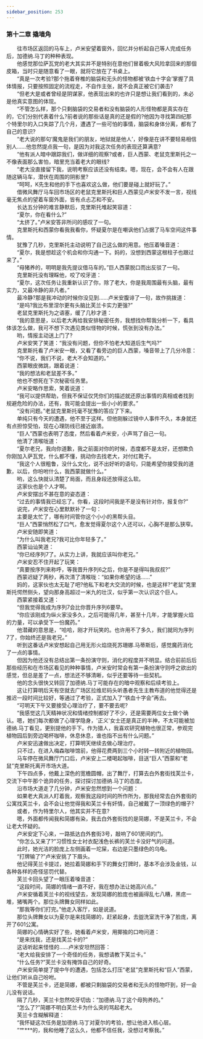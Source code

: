```yaml
---
sidebar_position: 253
---
```

### 第十二章 撬墙角  


　　往市场区返回的马车上，卢米安望着窗外，回忆并分析起自己等人完成任务后，加德纳.马丁的种种表现。  
　　他感觉那位萨瓦党的老大其实并不是特别在意他们冒着极大风险拿回来的那個皮箱，当时只是随意看了一眼，就将它放在了书桌上。  
　　“真是一次考验?那个拖着脊椎的脑袋和无头的怪物都被‘铁血十字会’掌握了具体情报，只要按照固定的流程走，不自作主张，就不会真正被它们袭击?  
　　“但老大是或者曾经是阴谋家，他表现出来的也许只是想让我们看到的，未必是他真实意图的体现。  
　　“不管怎么样，那个只剩脑袋的交易者和没有脑袋的人形怪物都是真实存在的，它们分别代表着什么?前者说的那些话是真的还是假的?他因为寻找第四纪那个特里尔的入口失踪了几个月，遭遇了一些可怕的事情，脑袋和身体分离，都有了自己的意识?  
　　“老大说的那句‘魔鬼是我们的朋友，地狱就是他人’，好像是在讲不要轻易相信别人……他忽然提点我一句，是因为对我这次任务的表现还算满意?  
　　“他有派人暗中跟踪我们，做详细的观察?或者，巨人西蒙、老鼠克里斯托之一不像表面那么害怕，暗里充当着老大的眼线?  
　　“老大没直接留下我，说明考察应该还没有结束。嗯，现在，会不会有人在跟随这辆马车，潜伏在周围的阴影里?  
　　“呵呵，K先生和他的手下也喜欢这么做，他们要是碰上就好玩了。”  
　　借微风舞厅马车回市场区的老鼠克里斯托和巨人西蒙见卢米安不发一言，视线毫无焦点的望着车窗外面，皆有点忐忑和不安。  
　　长达五分钟的难言静默后，克里斯托堆起笑容道：  
　　“夏尔，你在看什么?”  
　　“太挤了。”卢米安答非所问的感叹了一句。  
　　克里斯托和西蒙你看我我看你，怀疑夏尔是在嘲讽他们占据了马车空间这件事情。  
　　犹豫了几秒，克里斯托主动说明了自己这么做的用意。他压着嗓音道：  
　　“夏尔，我是想趁这个机会和你沟通一下。妈的，没想到西蒙这根柱子也跟过来了。”  
　　“母猪养的，明明是我先提议借马车的。”巨人西蒙脱口而出反驳了一句。  
　　克里斯托没有理睬他，咬了咬牙道：  
　　“夏尔，这次任务让我重新认识了你，除了老大，你是我周围最有头脑，最有实力，又最冷静的非凡者。”  
　　最冷静?那是我冲动的时候你没见到……卢米安腹诽了一句，故作挑拨道：  
　　“是吗?我比布里涅尔更有头脑比芙兰卡实力更强?”  
　　老鼠克里斯托为之语塞，缓了几秒才道：  
　　“我的意思是，以后老大再给我安排秘密任务，我想找你帮我分析一下，看具体该怎么做，我可不想下次遇见类似怪物的时候，慌张到没有办法。”  
　　哟，情报主动送上门了?  
　　卢米安笑了笑道：“我没有问题，但你不怕老大知道后生气吗?”  
　　克里斯托看了卢米安一眼，又看了看旁边的巨人西蒙，嗓音带上了几分冷意：  
　　“你不说，我们不说，老大不会知道的。”  
　　西蒙眼皮微跳，跟着说道：  
　　“我的想法和老鼠差不多。”  
　　他也不想死在下次秘密任务里。  
　　卢米安略作思索，笑着说道：  
　　“我可以提供帮助，但我不保证仅凭你们的描述就还原出事情的真相或者找到规避危险的办法，还有，我可能会提出一些小小的要求。”  
　　“没有问题。”老鼠克里斯托毫不犹豫的答应了下来。  
　　单纯只有今天的遭遇，他不至于这样。但他刚躲过镜中人事件不久，本身就还有点担惊受怕，现在心理防线已接近崩溃。  
　　“巨人”西蒙也表明了态度，然后看着卢米安，小声骂了自己一句。  
　　他清了清喉咙道：  
　　“夏尔老兄，我向你道歉，我之前面对你的时候，态度都不是太好，还想欺负你刚加入萨瓦党，什么都不懂，挑动你去找老大，对付红靴子。  
　　“我这个人很粗鲁，没什么文化，说不出好听的语句，只能希望你接受我的道歉，以后，你吩咐什么，我西蒙就做什么。”  
　　哟，这么快就认清楚了局面，而且身段还放得这么软。  
　　这家伙也是个人才啊。  
　　卢米安摆出不甚在意的姿态道：  
　　“过去的事情我已经忘了。你看，这段时间我是不是没有针对你，报复你?”  
　　说完，卢米安在心里默默补了一句：  
　　主要是太忙了，哪有时间管你这个小小的黑帮头目。  
　　“巨人”西蒙悄然松了口气，愈发觉得夏尔这个人还可以，心胸不是那么狭窄。  
　　卢米安随即笑道：  
　　“为什么叫我老兄?我可比你年轻多了。”  
　　西蒙讪讪笑道：  
　　“你已经序列7了。从实力上讲，我就应该叫你老兄。”  
　　卢米安忍不住开起了玩笑：  
　　“真要按序列来称呼，等我晋升序列6之后，你是不是得叫我叔叔?”  
　　西蒙迟疑了两秒，再次清了清喉咙：“如果你希望的话……”  
　　妈的，这家伙也太无耻了吧?他私下和老大交流的时候，也是这样?“老鼠”克里斯托愕然侧头，望向那身高超过一米九的壮汉，似乎第一次认识这个巨人。  
　　西蒙紧接着又道：  
　　“但我觉得我成为序列7会比你晋升序列6要早。  
　　“你应该刚成为纵火家没多久，之后可能得几年，甚至十几年，才能掌握火焰的力量，可以承受下一份魔药。”  
　　他潜藏的意思是，“哈哈，刚才开玩笑的。也许用不了多久，我们就同为序列7了，你始终还是我老兄。”  
　　听到这番话卢米安想起自己用无形火焰烧死苏珊娜.马蒂斯后，感觉魔药消化了一点的事情。  
　　但因为他还没有总结出第一条扮演守则，消化的程度并不明显。结合前前后后那些经历和在市场区看见的种种事情，卢米安时常会有第一条扮演守则呼之欲出的感觉，但总是差了一点，想法还不够清晰，似乎还要等待一些契机。  
　　他的念头很快又转回了加德纳.马丁可能存在的暗中观察和后续考验上。  
　　这让打算明后天有空就去广场区拉维尼码头听愚者先生主教布道的他觉得还是推迟一段时间比较好，等通过了考验，正式加入了“铁血十字会”再去。  
　　“可明天下午又要接受心理治疗了，要不要去呢?  
　　“我感觉这几天精神状况和情绪控制都好了不少，还是需要两位女士做个确认。嗯，她们每次都做了心理学隐身，'正义'女士还是真正的半神，不太可能被加德纳.马丁看见，更别提他的手下。作为猎人，我喜欢研究植物也很正常，参观完植物园后到旁边喝杯咖啡，休息休息，谁也指不出有什么问题。”  
　　卢米安迅速做出决定，打算明天继续去做心理治疗。  
　　只不过，在进入梅森咖啡馆前，他得花费两到三个小时转一转附近的植物园。  
　　马车停在微风舞厅门口后，卢米安上二楼喝起咖啡，目送“巨人”西蒙和“老鼠”克里斯托离开市场大道。  
　　下午四点多，他戴上深色的宽檐圆帽，出了舞厅，打算去白外套街找芙兰卡，交流下中午那个诡异的任务，探讨探讨加德纳.马丁的态度。  
　　沿市场大道走了几分钟，卢米安忽然想到一个问题：  
　　如果老大真派人盯着我，观察我这段时间的所作所为，那我经常去白外套街的公寓找芙兰卡，会不会让他觉得我和芙兰卡有奸情，自己被戴了一顶绿色的帽子?  
　　或者，作为特里尔人，他其实并不在意?  
　　嗯，外面都传闻我和简娜有染，我去白外套街找的是简娜，不是芙兰卡，不会让老大怀疑的。  
　　卢米安定下心来，一路抵达白外套街3号，敲响了601房间的门。  
　　“你怎么又来了?”习惯性女士衬衣配浅色长裤的芙兰卡没好气的问道。  
　　此时，她光洁的脸庞上左侧画着一坨屎，右边是只墨绿色的乌龟。  
　　“打牌输了?”卢米安挑了下眉头。  
　　他记得芙兰卡提过，她拉着简娜和手下的舞女打牌时，基本不会涉及金钱，以各种各样的奇怪惩罚代替。  
　　芙兰卡回头望了一眼压着嗓音道：  
　　“这段时间，简娜的情绪一直不好，我在想办法让她高兴点。”  
　　卢米安循着芙兰卡的视线望去，发现简娜的脸庞也被画得乱七八糟，黑痣一堆，猪嘴两个。那位头牌舞女同样如此。  
　　“那我等你们打完。”他走入客厅，如是说道。  
　　那位头牌舞女以为夏尔是来找简娜的，赶紧起身，去盥洗室洗干净了脸庞，离开了601公寓。  
　　简娜的心情确实好了些，她看着卢米安，用揶揄的口吻问道：  
　　“是来找我，还是找芙兰卡的?”  
　　这话听起来怪怪的……卢米安坦然回答：  
　　“老大给我安排了一个奇怪的任务，我想请教下芙兰卡。”  
　　“什么任务?”芙兰卡没有掩饰自己的好奇。  
　　卢米安简单提了提中午的遭遇，包括怎么打压“老鼠”克里斯托和“巨人”西蒙，让他们听从自己吩咐。  
　　不管是芙兰卡，还是简娜，都被只剩脑袋的交易者和无头的怪物吓到，好一会儿没有说话。  
　　隔了几秒，芙兰卡忽然咬牙切齿：“加德纳.马丁这个母狗养的。”  
　　“怎么了?”简娜不明白芙兰卡为什么突的骂起老大。  
　　芙兰卡含糊解释道：  
　　“我怀疑这次任务是加德纳.马丁对夏尔的考验，想让他进入核心层。  
　　“艹***的，我和他睡了这么久，他都不信任我，没想过考察我。”  
